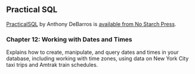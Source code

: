 ## Practical SQL

[PracticalSQL](https://www.nostarch.com/practicalSQL) by Anthony DeBarros is [available from No Starch Press](https://www.nostarch.com/practicalSQL).

### Chapter 12: Working with Dates and Times

Explains how to create, manipulate, and query dates and times in your database, including working with time zones, using data on New York City taxi trips and Amtrak train schedules.


